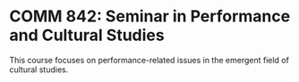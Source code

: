 # COMM 842: Seminar in Performance and Cultural Studies

This course focuses on performance-related issues in the emergent field of cultural studies.